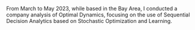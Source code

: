 From March to May 2023, while based in the Bay Area, I conducted a company analysis of Optimal Dynamics, focusing on the use of Sequential Decision Analytics based on Stochastic Optimization and Learning.
